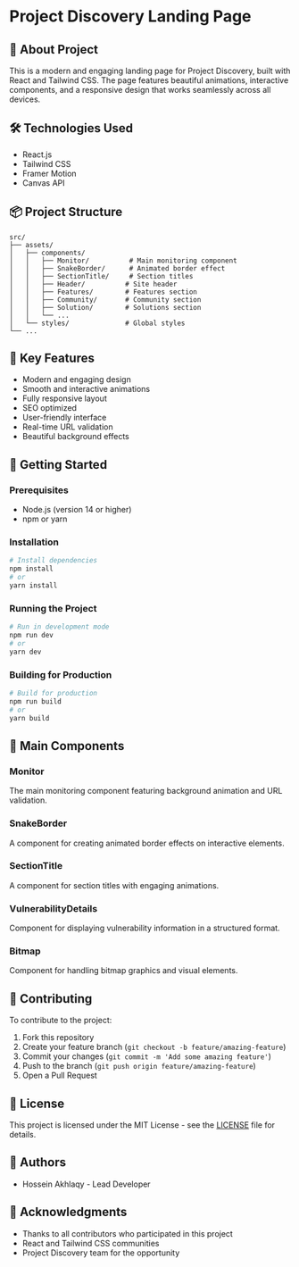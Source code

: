# Project Discovery Landing Page

## 🚀 About Project
This is a modern and engaging landing page for Project Discovery, built with React and Tailwind CSS. The page features beautiful animations, interactive components, and a responsive design that works seamlessly across all devices.

## 🛠️ Technologies Used
- React.js
- Tailwind CSS
- Framer Motion
- Canvas API

## 📦 Project Structure
```
src/
├── assets/
│   ├── components/
│   │   ├── Monitor/          # Main monitoring component
│   │   ├── SnakeBorder/      # Animated border effect
│   │   ├── SectionTitle/     # Section titles
│   │   ├── Header/          # Site header
│   │   ├── Features/        # Features section
│   │   ├── Community/       # Community section
│   │   ├── Solution/        # Solutions section
│   │   └── ...
│   └── styles/              # Global styles
└── ...
```

## 🎯 Key Features
- Modern and engaging design
- Smooth and interactive animations
- Fully responsive layout
- SEO optimized
- User-friendly interface
- Real-time URL validation
- Beautiful background effects

## 🚀 Getting Started

### Prerequisites
- Node.js (version 14 or higher)
- npm or yarn

### Installation
```bash
# Install dependencies
npm install
# or
yarn install
```

### Running the Project
```bash
# Run in development mode
npm run dev
# or
yarn dev
```

### Building for Production
```bash
# Build for production
npm run build
# or
yarn build
```

## 📝 Main Components

### Monitor
The main monitoring component featuring background animation and URL validation.

### SnakeBorder
A component for creating animated border effects on interactive elements.

### SectionTitle
A component for section titles with engaging animations.

### VulnerabilityDetails
Component for displaying vulnerability information in a structured format.

### Bitmap
Component for handling bitmap graphics and visual elements.

## 🤝 Contributing
To contribute to the project:
1. Fork this repository
2. Create your feature branch (`git checkout -b feature/amazing-feature`)
3. Commit your changes (`git commit -m 'Add some amazing feature'`)
4. Push to the branch (`git push origin feature/amazing-feature`)
5. Open a Pull Request

## 📄 License
This project is licensed under the MIT License - see the [LICENSE](LICENSE) file for details.

## 👥 Authors
- Hossein Akhlaqy - Lead Developer

## 🙏 Acknowledgments
- Thanks to all contributors who participated in this project
- React and Tailwind CSS communities
- Project Discovery team for the opportunity
